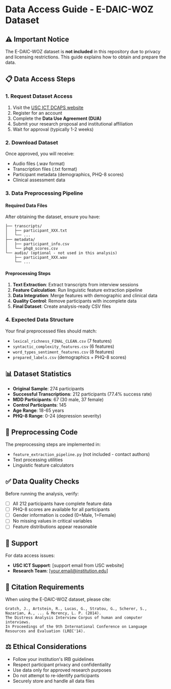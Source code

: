 # Data Access Guide - E-DAIC-WOZ Dataset

## ⚠️ Important Notice
The E-DAIC-WOZ dataset is **not included** in this repository due to privacy and licensing restrictions. This guide explains how to obtain and prepare the data.

## 📋 Data Access Steps

### 1. Request Dataset Access
1. Visit the [USC ICT DCAPS website](https://dcapswoz.ict.usc.edu/)
2. Register for an account
3. Complete the **Data Use Agreement (DUA)**
4. Submit your research proposal and institutional affiliation
5. Wait for approval (typically 1-2 weeks)

### 2. Download Dataset
Once approved, you will receive:
- Audio files (.wav format)
- Transcription files (.txt format)
- Participant metadata (demographics, PHQ-8 scores)
- Clinical assessment data

### 3. Data Preprocessing Pipeline

#### Required Data Files
After obtaining the dataset, ensure you have:
```
├── transcripts/
│   ├── participant_XXX.txt
│   └── ...
├── metadata/
│   ├── participant_info.csv
│   └── phq8_scores.csv
└── audio/ (optional - not used in this analysis)
    ├── participant_XXX.wav
    └── ...
```

#### Preprocessing Steps
1. **Text Extraction**: Extract transcripts from interview sessions
2. **Feature Calculation**: Run linguistic feature extraction pipeline
3. **Data Integration**: Merge features with demographic and clinical data
4. **Quality Control**: Remove participants with incomplete data
5. **Final Dataset**: Create analysis-ready CSV files

### 4. Expected Data Structure
Your final preprocessed files should match:
- `lexical_richness_FINAL_CLEAN.csv` (7 features)
- `syntactic_complexity_features.csv` (6 features)  
- `word_types_sentiment_features.csv` (8 features)
- `prepared_labels.csv` (demographics + PHQ-8 scores)

## 📊 Dataset Statistics
- **Original Sample**: 274 participants
- **Successful Transcriptions**: 212 participants (77.4% success rate)
- **MDD Participants**: 67 (30 male, 37 female)
- **Control Participants**: 145
- **Age Range**: 18-65 years
- **PHQ-8 Range**: 0-24 (depression severity)

## 🔧 Preprocessing Code
The preprocessing steps are implemented in:
- `feature_extraction_pipeline.py` (not included - contact authors)
- Text processing utilities
- Linguistic feature calculators

## ✅ Data Quality Checks
Before running the analysis, verify:
- [ ] All 212 participants have complete feature data
- [ ] PHQ-8 scores are available for all participants
- [ ] Gender information is coded (0=Male, 1=Female)
- [ ] No missing values in critical variables
- [ ] Feature distributions appear reasonable

## 📧 Support
For data access issues:
- **USC ICT Support**: [support email from USC website]
- **Research Team**: [your.email@institution.edu]

## 📝 Citation Requirements
When using the E-DAIC-WOZ dataset, please cite:
```
Gratch, J., Artstein, R., Lucas, G., Stratou, G., Scherer, S., Nazarian, A., ... & Morency, L. P. (2014). 
The Distress Analysis Interview Corpus of human and computer interviews. 
In Proceedings of the 9th International Conference on Language Resources and Evaluation (LREC'14).
```

## ⚖️ Ethical Considerations
- Follow your institution's IRB guidelines
- Respect participant privacy and confidentiality
- Use data only for approved research purposes
- Do not attempt to re-identify participants
- Securely store and handle all data files
